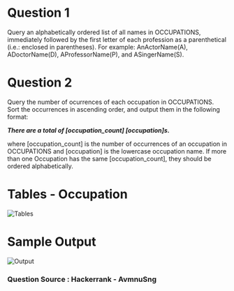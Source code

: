 
# Question 1

Query an alphabetically ordered list of all names in OCCUPATIONS, immediately followed by the first letter of each profession as a parenthetical (i.e.: enclosed in parentheses). For example: AnActorName(A), ADoctorName(D), AProfessorName(P), and ASingerName(S).
    
# Question 2
Query the number of ocurrences of each occupation in OCCUPATIONS. Sort the occurrences in ascending order, and output them in the following format:  <br />

_**There are a total of [occupation_count] [occupation]s.**_  <br />

where [occupation_count] is the number of occurrences of an occupation in OCCUPATIONS and [occupation] is the lowercase occupation name. If more than one Occupation has the same [occupation_count], they should be ordered alphabetically.
    
# Tables - Occupation

![Tables](https://user-images.githubusercontent.com/36037250/139532713-4767ca83-36d7-4f7d-93a9-73d0cb51bfc9.PNG)

# Sample Output
![Output](https://user-images.githubusercontent.com/36037250/139532784-25594102-2085-45b2-ad23-f1cd7c64c78c.PNG)

### Question Source : Hackerrank - AvmnuSng
